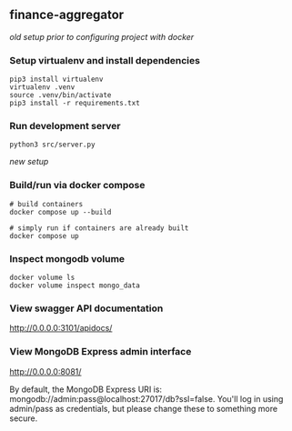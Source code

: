 ## finance-aggregator

*old setup prior to configuring project with docker*
### Setup virtualenv and install dependencies

```
pip3 install virtualenv
virtualenv .venv
source .venv/bin/activate
pip3 install -r requirements.txt
```

### Run development server

```
python3 src/server.py
```

*new setup*
### Build/run via docker compose
```
# build containers
docker compose up --build

# simply run if containers are already built
docker compose up
```

### Inspect mongodb volume
```
docker volume ls
docker volume inspect mongo_data
```

### View swagger API documentation
http://0.0.0.0:3101/apidocs/

### View MongoDB Express admin interface
http://0.0.0.0:8081/

By default, the MongoDB Express URI is: mongodb://admin:pass@localhost:27017/db?ssl=false.
You'll log in using admin/pass as credentials, but please change these to something more secure.